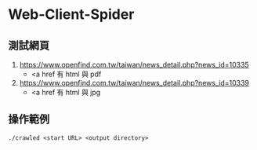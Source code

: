 # Web-Client-Spider

## 測試網頁
1. https://www.openfind.com.tw/taiwan/news_detail.php?news_id=10335
   - <a href 有 html 與 pdf
2. https://www.openfind.com.tw/taiwan/news_detail.php?news_id=10339
   - <a href 有 html 與 jpg
## 操作範例
```
./crawled <start URL> <output directory>
```
